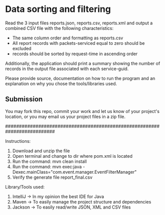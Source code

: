 # Data sorting and filtering

Read the 3 input files reports.json, reports.csv, reports.xml and output a combined CSV file with the following characteristics:

- The same column order and formatting as reports.csv
- All report records with packets-serviced equal to zero should be excluded
- records should be sorted by request-time in ascending order

Additionally, the application should print a summary showing the number of records in the output file associated with each service-guid.

Please provide source, documentation on how to run the program and an explanation on why you chose the tools/libraries used.

## Submission

You may fork this repo, commit your work and let us know of your project's location, or you may email us your project files in a zip file.

##########################################################################

Instructions:
1. Download and unzip the file
2. Open terminal and change to dir where pom.xml is located
3. Run the command: mvn clean install
4. Run the command: mvn exec:java -Dexec.mainClass="com.event.manager.EventFilterManager"
5. Verify the generate file report_final.csv

Library/Tools used:
1. IntelliJ -> In my opinion the best IDE for Java
2. Maven	-> To easily manage the project structure and dependencies
3. Jackson  -> To easily read/write JSON, XML and CSV files
 
